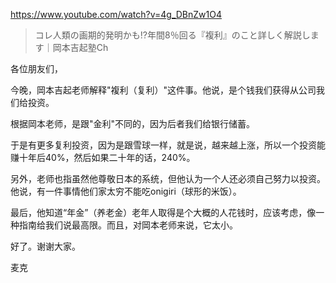 https://www.youtube.com/watch?v=4g_DBnZw1O4

> コレ人類の画期的発明かも⁉️年間8％回る『複利』のこと詳しく解説します｜岡本吉起塾Ch

各位朋友们，

今晚，岡本吉起老师解释"複利（复利）"这件事。他说，是个钱我们获得从公司我们给投资。

根据岡本老师，是跟"金利"不同的，因为后者我们给银行储蓄。

于是有更多复利投资，因为是跟雪球一样，就是说，越来越上涨，所以一个投资能赚十年后40%，然后如果二十年的话，240%。

另外，老师也指虽然他尊敬日本的系统，但他认为一个人还必须自己努力以投资。他说，有一件事情他们家太穷不能吃onigiri（球形的米饭）。

最后，他知道“年金”（养老金）老年人取得是个大概的人花钱时，应该考虑，像一种指南给我们说最高限。而且，对岡本老师来说，它太小。

好了。谢谢大家。

麦克
